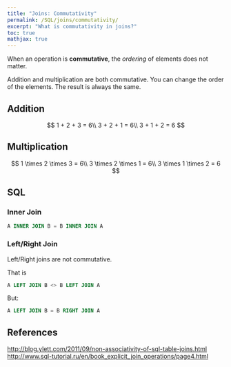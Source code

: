 ```yaml
---
title: "Joins: Commutativity"
permalink: /SQL/joins/commutativity/
excerpt: "What is commutativity in joins?"
toc: true
mathjax: true
---
```


When an operation is __commutative__, the _ordering_ of elements does not matter.

Addition and multiplication are both commutative. You can change the order of the elements. The result is always the same.

## Addition

$$
1 + 2 + 3 = 6\\
3 + 2 + 1 = 6\\
3 + 1 + 2 = 6
$$

## Multiplication

$$
1 \times 2 \times 3 = 6\\
3 \times 2 \times 1 = 6\\
3 \times 1 \times 2 = 6
$$


## SQL

### Inner Join

```sql
A INNER JOIN B = B INNER JOIN A
```

### Left/Right Join

Left/Right joins are not commutative.

That is 
```sql
A LEFT JOIN B <> B LEFT JOIN A
```
But:

```sql
A LEFT JOIN B = B RIGHT JOIN A
```


## References
http://blog.ylett.com/2011/09/non-associativity-of-sql-table-joins.html
http://www.sql-tutorial.ru/en/book_explicit_join_operations/page4.html